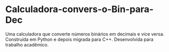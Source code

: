 # Calculadora-convers-o-Bin-para-Dec
Uma calculadora que converte números binários em decimais e vice versa.
Construída em Python e depois migrada para C++.
Desenvolvida para trabalho acadêmico.
